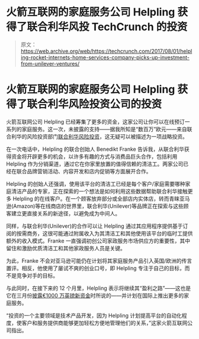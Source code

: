 # 火箭互联网的家庭服务公司 Helpling 获得了联合利华风投 TechCrunch 的投资

> 原文：<https://web.archive.org/web/https://techcrunch.com/2017/08/01/helpling-rocket-internets-home-services-company-picks-up-investment-from-unilever-ventures/>

# 火箭互联网的家庭服务公司 Helpling 获得了联合利华风险投资公司的投资

火箭互联网公司 Helpling 已经筹集了更多的资金，这家公司让你可以在线预订一系列的家庭服务。这一次，未披露的支持——据我所知是“数百万”欧元——来自联合利华的风险投资部门[联合利华风险投资](https://web.archive.org/web/20230202101348/http://www.unileverventures.com/)，这无疑可以被描述为一项战略投资。

在一次电话中，Helpling 的联合创始人 Benedikt Franke 告诉我，从联合利华获得资金将开辟更多的机会，以许多有趣的方式与消费品巨头合作，包括利用 Helpling 作为分销渠道，通过它在你家里放置的值得信赖的清洁工。两家公司已经在联合品牌营销活动、内容开发和店内促销等方面展开合作。

Helpling 的创始人还强调，使用该平台的清洁工已经是每个客户/家庭需要哪种家庭清洁产品的专家，正在探索的一个想法是如何利用这些数据帮助联合利华接触更多 Helpling 的在线客户。在一个顾客放弃部分或全部店内实体店，转而青睐亚马逊(Amazon)等在线商店的世界里，联合利华(Unilever)等品牌正在探索与这些顾客建立更直接关系的新途径，以避免成为中间人。

同样，与联合利华(Unilever)的合作可以让 Helpling 通过其应用程序提供基于订阅的按需商务，这很可能通过附属收入为其清洁工和其他使用该平台的临时工提供额外的收入模式。Franke 一直强调初创公司家政服务市场供应方的重要性，其中留住和激励优质清洁工和其他家政服务人员是关键。

为此，Franke 不会对亚马逊可能仍在计划将其家庭服务产品引入英国/欧洲的传言置评。相反，他使用了屡试不爽的创业口号，即 Helpling 专注于自己的目标，而不是竞争对手的目标。

与此同时，在接下来的 12 个月里，Helpling 表示将继续其“盈利之路”——这也是它在三月份[披露€1000 万英镑新资金](https://web.archive.org/web/20230202101348/https://techcrunch.com/2017/03/16/apacig-youre-my-only-helpling/)时所说的——并计划在国际上推出更多的家庭服务。

“投资的一个主要领域是技术产品开发，因为 Helpling 计划提高平台的自动化程度，使客户和服务提供商能够更加轻松方便地管理他们的关系，”这家火箭互联网公司指出。